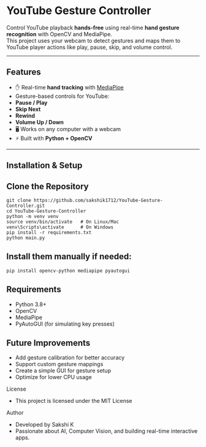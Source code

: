 # YouTube Gesture Controller

Control YouTube playback **hands-free** using real-time **hand gesture recognition** with OpenCV and MediaPipe.  
This project uses your webcam to detect gestures and maps them to YouTube player actions like play, pause, skip, and volume control.

---

## Features
- ✋ Real-time **hand tracking** with [MediaPipe](https://developers.google.com/mediapipe)
-  Gesture-based controls for YouTube:
  -  **Pause / Play**
  -  **Skip Next**
  -  **Rewind**
  -  **Volume Up / Down**
- 🖥️ Works on any computer with a webcam
- ⚡ Built with **Python + OpenCV**

---

## Installation & Setup

## Clone the Repository
    git clone https://github.com/sakshik1712/YouTube-Gesture-Controller.git
    cd YouTube-Gesture-Controller
    python -m venv venv
    source venv/bin/activate   # On Linux/Mac
    venv\Scripts\activate      # On Windows
    pip install -r requirements.txt
    python main.py
    
## Install them manually if needed:
    pip install opencv-python mediapipe pyautogui

## Requirements

- Python 3.8+
- OpenCV
- MediaPipe
- PyAutoGUI (for simulating key presses)


## Future Improvements 
- Add gesture calibration for better accuracy
- Support custom gesture mappings
- Create a simple GUI for gesture setup
- Optimize for lower CPU usage

License
- This project is licensed under the MIT License

Author
- Developed by Sakshi K
- Passionate about AI, Computer Vision, and building real-time interactive apps.
